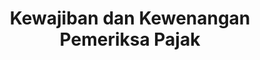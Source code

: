 ---
order: 4
title: Kewajiban dan Kewenangan Pemeriksa Pajak
linkurl: https://kutt.it/m9S8Z8
fitur: resume
category: kup
topik: Pemeriksaan
subtopik: Pemeriksaan Untuk Menguji Kepatuhan Perpajakan (Sejak 1 Feb 2013)
type: word
modifiedTime: 11 Desember 2019
---